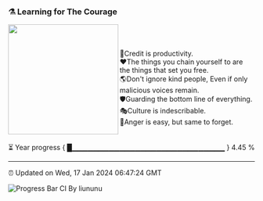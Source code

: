 ### ⚗️ Learning for The Courage

<img align="left" src="https://github.com/VoluntieTsai/VoluntieTsai/blob/main/Elias.png" height="225" width="auto" >  
<br/><br/><br/>
🤝Credit is productivity.<br/>
❤️The things you chain yourself to are the things that set you free.<br/>
🌎Don't ignore kind people, Even if only malicious voices remain.<br/>
🛡️Guarding the bottom line of everything.<br/>
🎭Culture is indescribable.<br/>
🍃Anger is easy, but same to forget.
<br/><br/><br/>
⏳ Year progress { █▁▁▁▁▁▁▁▁▁▁▁▁▁▁▁▁▁▁▁▁▁▁▁▁▁▁▁▁▁ } 4.45 %

---

⏰ Updated on Wed, 17 Jan 2024 06:47:24 GMT

![Progress Bar CI By liununu](https://github.com/liununu/liununu/workflows/Progress%20Bar%20CI/badge.svg)
